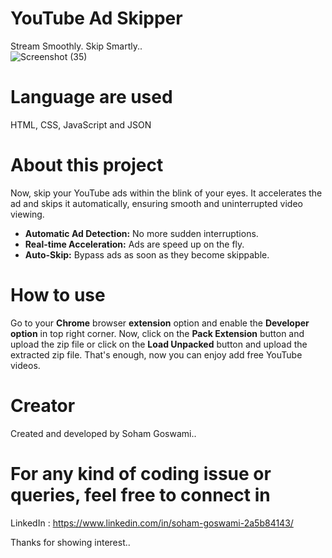 # YouTube Ad Skipper
Stream Smoothly. Skip Smartly..  
![Screenshot (35)](https://github.com/user-attachments/assets/6907b4d7-7713-4e84-a2d3-81f8014295bd)  

# Language are used
HTML, CSS, JavaScript and JSON  

# About this project
Now, skip your YouTube ads within the blink of your eyes. It accelerates the ad and skips it automatically, ensuring smooth and uninterrupted video viewing.  
<ul>
  <li><b>Automatic Ad Detection:</b> No more sudden interruptions.</li>
  <li><b>Real-time Acceleration:</b> Ads are speed up on the fly.</li>
  <li><b>Auto-Skip:</b> Bypass ads as soon as they become skippable.</li>
</ul>
  
# How to use
Go to your <strong>Chrome</strong> browser <strong>extension</strong> option and enable the <strong>Developer option</strong> in top right corner. Now, click on the <strong>Pack Extension</strong> button and upload the zip file or click on the <strong>Load Unpacked</strong> button and upload the extracted zip file. That's enough, now you can enjoy add free YouTube videos.

# Creator
Created and developed by Soham Goswami..

# For any kind of coding issue or queries, feel free to connect in
LinkedIn : https://www.linkedin.com/in/soham-goswami-2a5b84143/

Thanks for showing interest..
